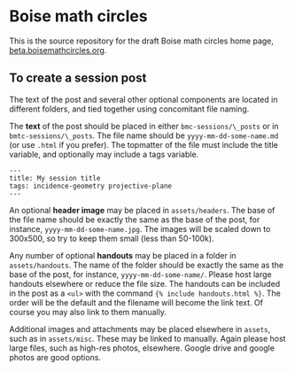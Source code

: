 # Boise math circles

This is the source repository for the draft Boise math circles home page, [beta.boisemathcircles.org](http://beta.boisemathcircles.org).

## To create a session post

The text of the post and several other optional components are located in different folders, and tied together using concomitant file naming.

The **text** of the post should be placed in either `bmc-sessions/\_posts` or in `bmtc-sessions/\_posts`. The file name should be `yyyy-mm-dd-some-name.md` (or use `.html` if you prefer). The topmatter of the file must include the title variable, and optionally may include a tags variable.

    ---
    title: My session title
    tags: incidence-geometry projective-plane
    ---

An optional **header image** may be placed in `assets/headers`. The base of the file name should be exactly the same as the base of the post, for instance, `yyyy-mm-dd-some-name.jpg`. The images will be scaled down to 300x500, so try to keep them small (less than 50-100k).

Any number of optional **handouts** may be placed in a folder in `assets/handouts`. The name of the folder should be exactly the same as the base of the post, for instance, `yyyy-mm-dd-some-name/`. Please host large handouts elsewhere or reduce the file size. The handouts can be included in the post as a `<ul>` with the command `{% include handouts.html %}`. The order will be the default and the filename will become the link text. Of course you may also link to them manually.

Additional images and attachments may be placed elsewhere in `assets`, such as in `assets/misc`. These may be linked to manually. Again please host large files, such as high-res photos, elsewhere. Google drive and google photos are good options.